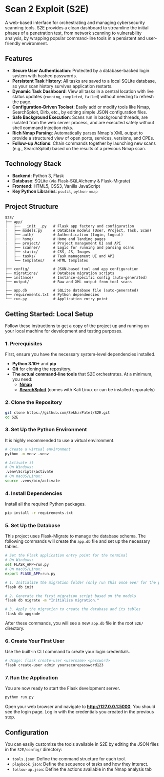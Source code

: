 # Scan 2 Exploit (S2E)

A web-based interface for orchestrating and managing cybersecurity scanning tools. S2E provides a clean dashboard to streamline the initial phases of a penetration test, from network scanning to vulnerability analysis, by wrapping popular command-line tools in a persistent and user-friendly environment.

## Features

-   **Secure User Authentication**: Protected by a database-backed login system with hashed passwords.
-   **Persistent Task History**: All tasks are saved to a local SQLite database, so your scan history survives application restarts.
-   **Dynamic Task Dashboard**: View all tasks in a central location with live status updates (`running`, `completed`, `failed`) without needing to refresh the page.
-   **Configuration-Driven Toolset**: Easily add or modify tools like Nmap, SearchSploit, Dirb, etc., by editing simple JSON configuration files.
-   **Safe Background Execution**: Scans run in background threads, are isolated from the web server process, and are executed safely without shell command injection risks.
-   **Rich Nmap Parsing**: Automatically parses Nmap's XML output to provide a structured view of open ports, services, versions, and CPEs.
-   **Follow-up Actions**: Chain commands together by launching new scans (e.g., SearchSploit) based on the results of a previous Nmap scan.

## Technology Stack

-   **Backend**: Python 3, Flask
-   **Database**: SQLite (via Flask-SQLAlchemy & Flask-Migrate)
-   **Frontend**: HTML5, CSS3, Vanilla JavaScript
-   **Key Python Libraries**: `psutil`, `python-nmap`

## Project Structure

```
S2E/
├── app/
│   ├── __init__.py   # Flask app factory and configuration
|   ├── models.py     # Database models (User, Project, Task, Scan)
│   ├── auth/         # Authentication (login, logout)
│   ├── home/         # Home and landing pages
|   ├── project/      # Project management UI and API
│   ├── scanner/      # Logic for running and parsing scans
│   ├── static/       # CSS, JS, Images
│   ├── tasks/        # Task management UI and API
│   └── templates/    # HTML templates
│
├── config/           # JSON-based tool and app configuration
├── migrations/       # Database migration scripts
├── instance/         # Instance-specific config (auto-generated)
├── output/           # Raw and XML output from tool scans
│
├── app.db            # SQLite database file (auto-generated)
├── requirements.txt  # Python dependencies
└── run.py            # Application entry point
```

## Getting Started: Local Setup

Follow these instructions to get a copy of the project up and running on your local machine for development and testing purposes.

### 1. Prerequisites

First, ensure you have the necessary system-level dependencies installed.

-   **Python 3.10+** and **pip**
-   **Git** for cloning the repository.
-   **The actual command-line tools** that S2E orchestrates. At a minimum, you need:
    -   [**Nmap**](https://nmap.org/download.html)
    -   [**SearchSploit**](https://www.exploit-db.com/searchsploit) (comes with Kali Linux or can be installed separately)

### 2. Clone the Repository

```bash
git clone https://github.com/SekharPatel/S2E.git
cd S2E
```

### 3. Set Up the Python Environment

It is highly recommended to use a virtual environment.

```bash
# Create a virtual environment
python -m venv .venv

# Activate it
# On Windows:
.venv\Scripts\activate
# On macOS/Linux:
source .venv/bin/activate
```

### 4. Install Dependencies

Install all the required Python packages.

```bash
pip install -r requirements.txt
```

### 5. Set Up the Database

This project uses Flask-Migrate to manage the database schema. The following commands will create the `app.db` file and set up the necessary tables.

```bash
# Set the Flask application entry point for the terminal
# On Windows:
set FLASK_APP=run.py
# On macOS/Linux:
export FLASK_APP=run.py

# 1. Initialize the migration folder (only run this once ever for the project)
flask db init

# 2. Generate the first migration script based on the models
flask db migrate -m "Initialize migration."

# 3. Apply the migration to create the database and its tables
flask db upgrade
```
After these commands, you will see a new `app.db` file in the root `S2E/` directory.

### 6. Create Your First User

Use the built-in CLI command to create your login credentials.

```bash
# Usage: flask create-user <username> <password>
flask create-user admin yoursecurepassword123
```

### 7. Run the Application

You are now ready to start the Flask development server.

```bash
python run.py
```

Open your web browser and navigate to **http://127.0.0.1:5000**. You should see the login page. Log in with the credentials you created in the previous step.

## Configuration

You can easily customize the tools available in S2E by editing the JSON files in the `S2E/config/` directory:
-   `tools.json`: Define the command structure for each tool.
-   `playbook.json`: Define the sequence of tasks and how they interact.
-   `follow-up.json`: Define the actions available in the Nmap analysis tab